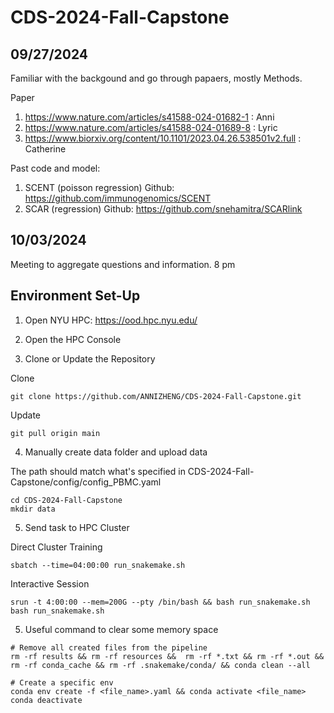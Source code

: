 # CDS-2024-Fall-Capstone


## 09/27/2024
Familiar with the backgound and go through papaers, mostly Methods.

Paper
1. https://www.nature.com/articles/s41588-024-01682-1 : Anni
2. https://www.nature.com/articles/s41588-024-01689-8 : Lyric
3. https://www.biorxiv.org/content/10.1101/2023.04.26.538501v2.full : Catherine

Past code and model:
1. SCENT (poisson regression) Github: https://github.com/immunogenomics/SCENT
2. SCAR (regression) Github: https://github.com/snehamitra/SCARlink

##  10/03/2024
Meeting to aggregate questions and information. 8 pm 

## Environment Set-Up
1. Open NYU HPC: https://ood.hpc.nyu.edu/

2. Open the HPC Console

3. Clone or Update the Repository

Clone
```
git clone https://github.com/ANNIZHENG/CDS-2024-Fall-Capstone.git
```

Update
```
git pull origin main
```

4. Manually create data folder and upload data

The path should match what's specified in CDS-2024-Fall-Capstone/config/config_PBMC.yaml

```
cd CDS-2024-Fall-Capstone
mkdir data
```

5. Send task to HPC Cluster

Direct Cluster Training
```
sbatch --time=04:00:00 run_snakemake.sh
```

Interactive Session
```
srun -t 4:00:00 --mem=200G --pty /bin/bash && bash run_snakemake.sh
bash run_snakemake.sh
```

5. Useful command to clear some memory space

```
# Remove all created files from the pipeline
rm -rf results && rm -rf resources &&  rm -rf *.txt && rm -rf *.out && rm -rf conda_cache && rm -rf .snakemake/conda/ && conda clean --all

# Create a specific env
conda env create -f <file_name>.yaml && conda activate <file_name>
conda deactivate
```

<!-- ## Modifications

- `seurat.yaml`: Commented out `macs2`, instead loads HPC's `macs2`
- `run_snakemake.sh`: HPC has its own `snakemake` package, so no need to create one
- `run_snakemake.sh`: HPC uses a different job scheduler, so the original `bsub` command was changed to `sbatch`
- `SCENTfunctions.R`: added a `library(Matrix)` call to import package

-->